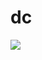 # dc



![](https://giphy.com/gifs/paramountplus-paramount-plus-the-harper-house-UZQCbV4OW1mXdHJNPS)
